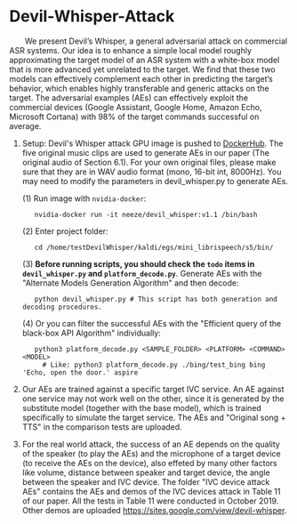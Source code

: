 # Devil-Whisper-Attack

&emsp;&emsp;We present Devil’s Whisper, a general adversarial attack on commercial ASR systems. Our idea is to enhance a simple local model roughly approximating the target model of an ASR system with a white-box model that is more advanced yet unrelated to the target. We find that these two models can effectively complement each other in predicting the target’s behavior, which enables highly transferable and generic attacks on the target. The adversarial examples (AEs) can effectively exploit the commercial devices (Google Assistant, Google Home, Amazon Echo, Microsoft Cortana) with 98% of the target commands successful on average. 

1. Setup: 
Devil's Whisper attack GPU image is pushed to [DockerHub](https://hub.docker.com/repository/docker/neeze/devilwhisper).
The five original music clips are used to generate AEs in our paper (The original audio of Section 6.1). For your own original files, please make sure that they are in WAV audio format (mono, 16-bit int, 8000Hz). You may need to modify the parameters in devil_whisper.py to generate AEs.

      (1) Run image with `nvidia-docker`:
          
          nvidia-docker run -it neeze/devil_whisper:v1.1 /bin/bash

	  (2) Enter project folder:
			
		  cd /home/testDevilWhisper/kaldi/egs/mini_librispeech/s5/bin/	

      (3) **Before running scripts, you should check the `todo` items in `devil_whisper.py` and `platform_decode.py`**. Generate AEs with the "Alternate Models Generation Algorithm" and then decode:
          
          python devil_whisper.py # This script has both generation and decoding procedures.

      (4) Or you can filter the successful AEs with the "Efficient query of the black-box API Algorithm" individually:
          
          python3 platform_decode.py <SAMPLE_FOLDER> <PLATFORM> <COMMAND> <MODEL> 
			# Like: python3 platform_decode.py ./bing/test_bing bing 'Echo, open the door.' aspire

2. Our AEs are trained against a specific target IVC service. An AE against one service may not work well on the other, since it is generated by the substitute model (together with the base model), which is trained specifically to simulate the target service. The AEs and "Original song + TTS" in the comparison tests are uploaded.

3. For the real world attack, the success of an AE depends on the quality of the speaker (to play the AEs) and the microphone of a target device (to receive the AEs on the device), also effeted by many other factors like volume, distance between speaker and target device, the angle between the speaker and IVC device. The folder "IVC device attack AEs" contains the AEs and demos of the IVC devices attack in Table 11 of our paper. All the tests in Table 11 were conducted in October 2019. Other demos are uploaded https://sites.google.com/view/devil-whisper.


